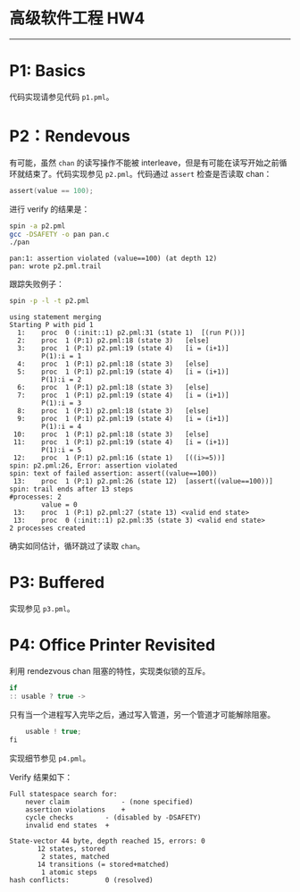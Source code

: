 # 高级软件工程 HW4

---

# P1: Basics
代码实现请参见代码 `p1.pml`。

# P2：Rendevous
有可能，虽然 `chan` 的读写操作不能被 interleave，但是有可能在读写开始之前循环就结束了。代码实现参见 `p2.pml`。代码通过 `assert` 检查是否读取 chan：
```c
assert(value == 100);
```

进行 verify 的结果是：
```bash
spin -a p2.pml
gcc -DSAFETY -o pan pan.c
./pan
```
    pan:1: assertion violated (value==100) (at depth 12)
    pan: wrote p2.pml.trail

跟踪失败例子：
```bash
spin -p -l -t p2.pml
```
    using statement merging
    Starting P with pid 1
      1:	proc  0 (:init::1) p2.pml:31 (state 1)	[(run P())]
      2:	proc  1 (P:1) p2.pml:18 (state 3)	[else]
      3:	proc  1 (P:1) p2.pml:19 (state 4)	[i = (i+1)]
    		P(1):i = 1
      4:	proc  1 (P:1) p2.pml:18 (state 3)	[else]
      5:	proc  1 (P:1) p2.pml:19 (state 4)	[i = (i+1)]
    		P(1):i = 2
      6:	proc  1 (P:1) p2.pml:18 (state 3)	[else]
      7:	proc  1 (P:1) p2.pml:19 (state 4)	[i = (i+1)]
    		P(1):i = 3
      8:	proc  1 (P:1) p2.pml:18 (state 3)	[else]
      9:	proc  1 (P:1) p2.pml:19 (state 4)	[i = (i+1)]
    		P(1):i = 4
     10:	proc  1 (P:1) p2.pml:18 (state 3)	[else]
     11:	proc  1 (P:1) p2.pml:19 (state 4)	[i = (i+1)]
    		P(1):i = 5
     12:	proc  1 (P:1) p2.pml:16 (state 1)	[((i>=5))]
    spin: p2.pml:26, Error: assertion violated
    spin: text of failed assertion: assert((value==100))
     13:	proc  1 (P:1) p2.pml:26 (state 12)	[assert((value==100))]
    spin: trail ends after 13 steps
    #processes: 2
    		value = 0
     13:	proc  1 (P:1) p2.pml:27 (state 13) <valid end state>
     13:	proc  0 (:init::1) p2.pml:35 (state 3) <valid end state>
    2 processes created

确实如同估计，循环跳过了读取 `chan`。

# P3: Buffered
实现参见 `p3.pml`。

# P4: Office Printer Revisited
利用 rendezvous chan 阻塞的特性，实现类似锁的互斥。
```c
if
:: usable ? true ->
```
只有当一个进程写入完毕之后，通过写入管道，另一个管道才可能解除阻塞。
```c
	usable ! true;
fi
```
实现细节参见 `p4.pml`。

Verify 结果如下：

    Full statespace search for:
    	never claim         	- (none specified)
    	assertion violations	+
    	cycle checks       	- (disabled by -DSAFETY)
    	invalid end states	+

    State-vector 44 byte, depth reached 15, errors: 0
           12 states, stored
            2 states, matched
           14 transitions (= stored+matched)
            1 atomic steps
    hash conflicts:         0 (resolved)
